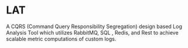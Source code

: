 # LAT
A CQRS (Command Query Responsibility Segregation) design based Log Analysis Tool  which utilizes RabbitMQ, SQL , Redis, and Rest to achieve scalable metric computations of custom logs.

